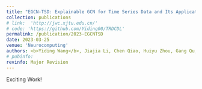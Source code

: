 ```yaml
---
title: "EGCN-TSD: Explainable GCN for Time Series Data and Its Applications to the Study of Brain Development"
collection: publications
# link:  'http://jwc.xjtu.edu.cn/'
# code: 'https://github.com/Yiding00/TRDCDL'
permalink: /publication/2023-EGCNTSD
date: 2023-03-25
venue: 'Neurocomputing'
authors: <b>Yiding Wang</b>, Jiajia Li, Chen Qiao, Huiyu Zhou, Gang Qu, Vince D. Calhoun, Julia M. Stephen, Tony W. Wilson, Yu-Ping Wang
# pubinfo: 
revinfo: Major Revision
---
```


Exciting Work!
